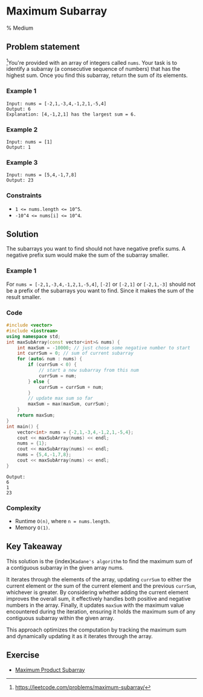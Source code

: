 # Maximum Subarray
% Medium 
## Problem statement

[^url]You're provided with an array of integers called `nums`. Your task is to identify a subarray (a consecutive sequence of numbers) that has the highest sum. Once you find this subarray, return the sum of its elements.

[^url]: https://leetcode.com/problems/maximum-subarray/
### Example 1
```text
Input: nums = [-2,1,-3,4,-1,2,1,-5,4]
Output: 6
Explanation: [4,-1,2,1] has the largest sum = 6.
```

### Example 2
```text
Input: nums = [1]
Output: 1
```

### Example 3
```text
Input: nums = [5,4,-1,7,8]
Output: 23
```

### Constraints

* `1 <= nums.length <= 10^5`.
* `-10^4 <= nums[i] <= 10^4`.
 
## Solution

The subarrays you want to find should not have negative prefix sums. A negative prefix sum would make the sum of the subarray smaller.

### Example 1
For `nums = [-2,1,-3,4,-1,2,1,-5,4]`, `[-2]` or `[-2,1]` or `[-2,1,-3]` should not be a prefix of the subarrays you want to find. Since it makes the sum of the result smaller.

### Code

```cpp
#include <vector>
#include <iostream>
using namespace std;
int maxSubArray(const vector<int>& nums) {
    int maxSum = -10000; // just chose some negative number to start
    int currSum = 0; // sum of current subarray
    for (auto& num : nums) {
        if (currSum < 0) {
            // start a new subarray from this num
            currSum = num;
        } else {
            currSum = currSum + num;
        }
        // update max sum so far
        maxSum = max(maxSum, currSum);
    }
    return maxSum;
}
int main() {
    vector<int> nums = {-2,1,-3,4,-1,2,1,-5,4};
    cout << maxSubArray(nums) << endl;
    nums = {1};
    cout << maxSubArray(nums) << endl;
    nums = {5,4,-1,7,8};
    cout << maxSubArray(nums) << endl;
}
```
```text
Output:
6
1
23
```

### Complexity
* Runtime `O(n)`, where `n = nums.length`.
* Memory `O(1)`.

## Key Takeaway

This solution is the {index}`Kadane's algorithm`[](https://en.wikipedia.org/wiki/Maximum_subarray_problem#Kadane's_algorithm) to find the maximum sum of a contiguous subarray in the given array nums. 

It iterates through the elements of the array, updating `currSum` to either the current element or the sum of the current element and the previous `currSum`, whichever is greater. By considering whether adding the current element improves the overall sum, it effectively handles both positive and negative numbers in the array. Finally, it updates `maxSum` with the maximum value encountered during the iteration, ensuring it holds the maximum sum of any contiguous subarray within the given array. 

This approach optimizes the computation by tracking the maximum sum and dynamically updating it as it iterates through the array.

## Exercise
- [Maximum Product Subarray](https://leetcode.com/problems/maximum-product-subarray/)
